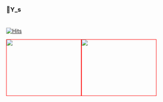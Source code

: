 ### 👋Y_s
#
<!--
**WeeYoungSeok/WeeYoungSeok** is a ✨ _special_ ✨ repository because its `README.md` (this file) appears on your GitHub profile.

Here are some ideas to get you started:

- 🔭 I’m currently working on ...
- 🌱 I’m currently learning ...
- 👯 I’m looking to collaborate on ...
- 🤔 I’m looking for help with ...
- 💬 Ask me about ...
- 📫 How to reach me: ...
- 😄 Pronouns: ...
- ⚡ Fun fact: ...
-->
[![Hits](https://hits.seeyoufarm.com/api/count/incr/badge.svg?url=https%3A%2F%2Fgithub.com%2FWeeYoungSeok&count_bg=%2379C83D&title_bg=%23555555&icon=&icon_color=%23E7E7E7&title=hits&edge_flat=false)](https://hits.seeyoufarm.com)
<br/>


<div align="left" width=100% height=100>
  <div style="display: flex;">
    <div  style="width:200px; height:150px; border:1px solid red; float:left;">
    <img src="https://github-readme-stats.vercel.app/api?username=WeeYoungSeok"/>
    </div>
    <div  style="width:200px; height:150px; border:1px solid red; float:left;">
    <img src="https://github-readme-stats.vercel.app/api/top-langs/?username=WeeYoungSeok&layout=compact&theme=tokyonight"/>
    </div>
  </div>
</div>

